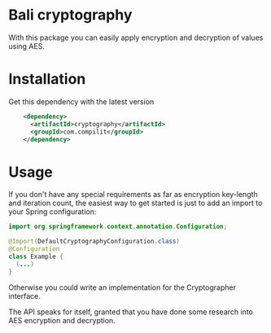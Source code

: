 # Bali cryptography

With this package you can easily apply encryption and decryption of values using AES.

# Installation

Get this dependency with the latest version

```xml
    <dependency>
      <artifactId>cryptography</artifactId>
      <groupId>com.compilit</groupId>
    </dependency>
```

# Usage

If you don't have any special requirements as far as encryption key-length and iteration count, the easiest way to get
started is just to add an import to your Spring configuration:

```java
import org.springframework.context.annotation.Configuration;

@Import(DefaultCryptographyConfiguration.class)
@Configuration
class Example {
  (...)
}
```

Otherwise you could write an implementation for the Cryptographer interface.

The API speaks for itself, granted that you have done some research into AES encryption and decryption.